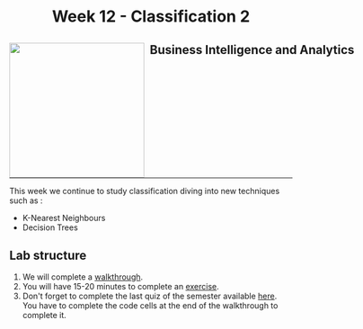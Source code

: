 <h1 align="center"> Week 12 - Classification 2</h1>

<div>
<td> 
<img src="https://upload.wikimedia.org/wikipedia/commons/thumb/2/2b/Logo_Universit%C3%A9_de_Lausanne.svg/2000px-Logo_Universit%C3%A9_de_Lausanne.svg.png" style="padding-right:10px;width:240px;float:left"/></td>
<h2 style="white-space: nowrap">Business Intelligence and Analytics</h2></td>
<hr style="clear:both">
<p style="font-size:0.85em; margin:2px; text-align:justify">

</div>

This week we continue to study classification diving into new techniques such as :
- K-Nearest Neighbours
- Decision Trees

## Lab structure
1. We will complete a [walkthrough](walkthrough/walkthrough_10.ipynb). 
2. You will have 15-20 minutes to complete an [exercise](exercises/exercises_classification_2.ipynb).
3. Don't forget to complete the last quiz of the semester available [here](https://moodle.unil.ch/mod/quiz/view.php?id=1634457). You have to complete the code cells at the end of the walkthrough to complete it. 
